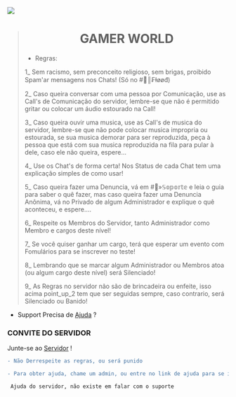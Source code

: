 ![](https://cdn.discordapp.com/icons/815597091186409513/df735fb68d15085c372a618464cc4daf.png?size=2048)
> 
> <center><h1>GAMER WORLD</h1></center>
> 
> * Regras:
> 
> 
> 1_ Sem racismo, sem preconceito religioso, sem brigas, proibido Spam'ar mensagens nos Chats! (Só no #💢║₣ⱡøøđ)
> 
>
> 
> 2_ Caso queira conversar com uma pessoa por Comunicação, use as Call's de Comunicação do servidor, lembre-se que não é permitido gritar ou colocar um áudio estourado na Call!
> 
> 
> 
> 3_ Caso queira ouvir uma musica, use as Call's de musica do servidor, lembre-se que não pode colocar musica impropria ou estourada, se sua musica demorar para ser reproduzida, peça à pessoa que está com sua musica reproduzida na fila para pular à dele, caso ele não queira, espere...
> 
> 
> 
> 4_ Use os Chat's de forma certa! Nos Status de cada Chat tem uma explicação simples de como usar!
> 
> 
> 
> 5_ Caso queira fazer uma Denuncia, vá em #🏥»𝕊𝕠𝕡𝕠𝕣𝕥𝕖 e leia o guia para saber o quê fazer, mas caso queira fazer uma Denuncia Anônima, vá no Privado de algum Administrador e explique o quê aconteceu, e espere....
> 
> 
> 
> 6_ Respeite os Membros do Servidor, tanto Administrador como Membro e cargos deste nível!
>
> 
> 
> 7_ Se você quiser ganhar um cargo, terá que esperar um evento com Fomulários para se inscrever no teste!
> 
> 
> 
> 8_ Lembrando que se marcar algum Administrador ou Membros atoa (ou algum cargo deste nível) será Silenciado!
> 
>
> 
> 9_ As Regras no servidor não são de brincadeira ou enfeite, isso acima point_up_2 tem que ser seguidas sempre, caso contrario, será Silenciado ou Banido!

* Support
Precisa de [Ajuda](https://blog.gamerworldgg.ga/hc/support) ?

### CONVITE DO SERVIDOR
Junte-se ao [Servidor](https://gamerworldgg.ga/discord?invite=7) !


```diff
- Não Derrespeite as regras, ou será punido

- Para obter ajuda, chame um admin, ou entre no link de ajuda para se informar
```

``` Ajuda do servidor, não existe em falar com o suporte```
